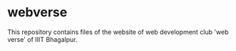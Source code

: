 # webverse
This repository contains files of the website of web development club 'web verse' of IIIT Bhagalpur. 

